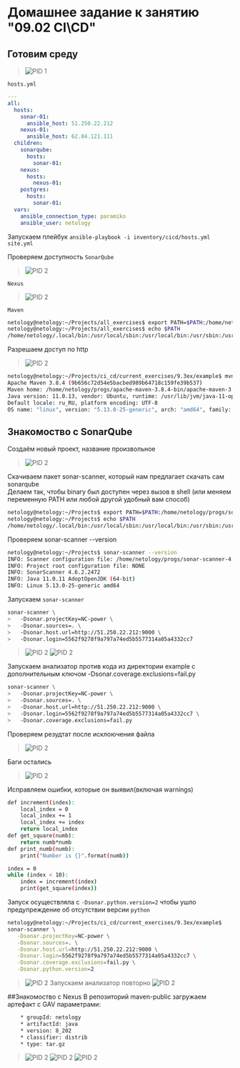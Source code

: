 # Домашнее задание к занятию "09.02 CI\CD"
## Готовим среду
>![PID 1](https://github.com/Smarzhic/netology/blob/main/09-ci-02-cicd/img/1.png)


`hosts.yml`
```yml
---
all:
  hosts:
    sonar-01:
      ansible_host: 51.250.22.212
    nexus-01:
      ansible_host: 62.84.121.111
  children:
    sonarqube:
      hosts:
        sonar-01:
    nexus:
      hosts:
        nexus-01:
    postgres:
      hosts:
        sonar-01:
  vars:
    ansible_connection_type: paramiko
    ansible_user: netology
 ```
Запускаем плейбук `ansible-playbook -i inventory/cicd/hosts.yml site.yml`

Проверяем доступность 
`SonarQube`
>![PID 2](https://github.com/Smarzhic/netology/blob/main/09-ci-02-cicd/img/3.png)

`Nexus`
>![PID 2](https://github.com/Smarzhic/netology/blob/main/09-ci-02-cicd/img/4.png)

`Maven`
```bash
netology@netology:~/Projects/all_exercises$ export PATH=$PATH:/home/netology/progs/apache-maven-3.8.4-bin/apache-maven-3.8.4/bin
netology@netology:~/Projects/all_exercises$ echo $PATH
/home/netology/.local/bin:/usr/local/sbin:/usr/local/bin:/usr/sbin:/usr/bin:/sbin:/bin:/usr/games:/usr/local/games:/snap/bin:/home/netology/.local/bin:/home/netology/progs/sonar-scanner-4.6.2.2472-linux/bin:/home/netology/progs/apache-maven-3.8.4-bin/apache-maven-3.8.4/bin
```
Разрешаем доступ по http
>![PID 2](https://github.com/Smarzhic/netology/blob/main/09-ci-02-cicd/img/5.png)

```bash
netology@netology:~/Projects/ci_cd/current_exercises/9.3ex/example$ mvn --version
Apache Maven 3.8.4 (9b656c72d54e5bacbed989b64718c159fe39b537)
Maven home: /home/netology/progs/apache-maven-3.8.4-bin/apache-maven-3.8.4
Java version: 11.0.13, vendor: Ubuntu, runtime: /usr/lib/jvm/java-11-openjdk-amd64
Default locale: ru_RU, platform encoding: UTF-8
OS name: "linux", version: "5.13.0-25-generic", arch: "amd64", family: "unix"
```
## Знакомоство с SonarQube
Создаём новый проект, название произвольное
>![PID 2](https://github.com/Smarzhic/netology/blob/main/09-ci-02-cicd/img/6.png)

Скачиваем пакет sonar-scanner, который нам предлагает скачать сам sonarqube  
Делаем так, чтобы binary был доступен через вызов в shell (или меняем переменную PATH или любой другой удобный вам способ)
```bash
netology@netology:~/Projects$ export PATH=$PATH:/home/netology/progs/sonar-scanner-4.6.2.2472-linux/bin
netology@netology:~/Projects$ echo $PATH
/home/netology/.local/bin:/usr/local/sbin:/usr/local/bin:/usr/sbin:/usr/bin:/sbin:/bin:/usr/games:/usr/local/games:/snap/bin:/home/netology/.local/bin:/home/netology/progs/sonar-scanner-4.6.2.2472-linux/bin
```
Проверяем sonar-scanner --version
```bash
netology@netology:~/Projects$ sonar-scanner --version
INFO: Scanner configuration file: /home/netology/progs/sonar-scanner-4.6.2.2472-linux/conf/sonar-scanner.properties
INFO: Project root configuration file: NONE
INFO: SonarScanner 4.6.2.2472
INFO: Java 11.0.11 AdoptOpenJDK (64-bit)
INFO: Linux 5.13.0-25-generic amd64
```
Запускаем `sonar-scanner`
```bash
sonar-scanner \
>   -Dsonar.projectKey=NC-power \
>   -Dsonar.sources=. \
>   -Dsonar.host.url=http://51.250.22.212:9000 \
>   -Dsonar.login=5562f9278f9a797a74ed5b5577314a05a4332cc7
```
>![PID 2](https://github.com/Smarzhic/netology/blob/main/09-ci-02-cicd/img/7.png)
>![PID 2](https://github.com/Smarzhic/netology/blob/main/09-ci-02-cicd/img/8.png)

Запускаем анализатор против кода из директории example с дополнительным ключом -Dsonar.coverage.exclusions=fail.py
```bash
sonar-scanner \
>   -Dsonar.projectKey=NC-power \
>   -Dsonar.sources=. \
>   -Dsonar.host.url=http://51.250.22.212:9000 \
>   -Dsonar.login=5562f9278f9a797a74ed5b5577314a05a4332cc7 \
>   -Dsonar.coverage.exclusions=fail.py
```
Проверяем резудтат после исклоючения файла
>![PID 2](https://github.com/Smarzhic/netology/blob/main/09-ci-02-cicd/img/9.png)

Баги остались
>![PID 2](https://github.com/Smarzhic/netology/blob/main/09-ci-02-cicd/img/10.png)

Исправляем ошибки, которые он выявил(включая warnings)
```bash
def increment(index):
    local_index = 0
    local_index += 1
    local_index += index
    return local_index
def get_square(numb):
    return numb*numb
def print_numb(numb):
    print("Number is {}".format(numb))

index = 0
while (index < 10):
    index = increment(index)
    print(get_square(index))
```
Запуск осуществляла с `-Dsonar.python.version=2` чтобы ушло предупреждение об отсутствии версии `python`
```bash
netology@netology:~/Projects/ci_cd/current_exercises/9.3ex/example$ 
sonar-scanner \
   -Dsonar.projectKey=NC-power \
   -Dsonar.sources=. \
   -Dsonar.host.url=http://51.250.22.212:9000 \
   -Dsonar.login=5562f9278f9a797a74ed5b5577314a05a4332cc7 \
   -Dsonar.coverage.exclusions=fail.py \
   -Dsonar.python.version=2
```
>![PID 2](https://github.com/Smarzhic/netology/blob/main/09-ci-02-cicd/img/11.png)
Запускаем анализатор повторно
>![PID 2](https://github.com/Smarzhic/netology/blob/main/09-ci-02-cicd/img/12.png)

##Знакомоство с Nexus
В репозиторий maven-public загружаем артефакт с GAV параметрами:

```bash
    * groupId: netology
    * artifactId: java
    * version: 8_202
    * classifier: distrib
    * type: tar.gz
```
>![PID 2](https://github.com/Smarzhic/netology/blob/main/09-ci-02-cicd/img/13.png)
>![PID 2](https://github.com/Smarzhic/netology/blob/main/09-ci-02-cicd/img/14.png)
>![PID 2](https://github.com/Smarzhic/netology/blob/main/09-ci-02-cicd/img/15.png)
